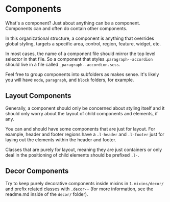 # Components

What's a component? Just about anything can be a component. Components can and often do contain other components.

In this organizational structure, a component is anything that overrides global styling, targets a specific area, control, region, feature, widget, etc.

In most cases, the name of a component file should mirror the top level selector in that file. So a component that styles .`paragraph--accordion` should live in a file called `_paragraph--accordion.scss`.

Feel free to group components into subfolders as makes sense. It's likely you will have `node`, `paragraph`, and `block` folders, for example.

## Layout Components

Generally, a component should only be concerned about styling itself and it should only worry about the layout of child components and elements, if any.

You can and should have some components that are just for layout. For example, header and footer regions have a `.l-header` and `.l-footer` just for laying out the elements within the header and footer.

Classes that are purely for layout, meaning they are just containers or only deal in the positioning of child elements should be prefixed `.l-`.

## Decor Components

Try to keep purely decorative components inside mixins in `1.mixins/decor/` and prefix related classes with `.decor--` (for more information, see the readme.md inside of the `decor/` folder).
